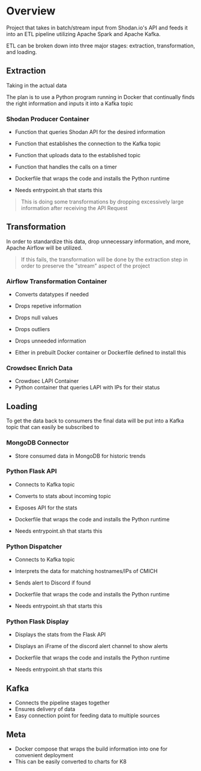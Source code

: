 # Overview

Project that takes in batch/stream input from Shodan.io's API and feeds it into an ETL pipeline utilizing Apache Spark and Apache Kafka. 

ETL can be broken down into three major stages: extraction, transformation, and loading. 

## Extraction 

Taking in the actual data 

The plan is to use a Python program running in Docker that continually finds the right information and inputs it into a Kafka topic

### Shodan Producer Container 

- Function that queries Shodan API for the desired information
- Function that establishes the connection to the Kafka topic
- Function that uploads data to the established topic
- Function that handles the calls on a timer

- Dockerfile that wraps the code and installs the Python runtime
- Needs entrypoint.sh that starts this 

> This is doing some transformations by dropping excessively large information after receiving the API Request 

## Transformation 

In order to standardize this data, drop unnecessary information, and more, Apache Airflow will be utilized. 

> If this fails, the transformation will be done by the extraction step in order to preserve the "stream" aspect of the project

### Airflow Transformation Container

- Converts datatypes if needed 
- Drops repetive information 
- Drops null values 
- Drops outliers
- Drops unneeded information

- Either in prebuilt Docker container or Dockerfile defined to install this 

### Crowdsec Enrich Data 

- Crowdsec LAPI Container
- Python container that queries LAPI with IPs for their status

## Loading 

To get the data back to consumers the final data will be put into a Kafka topic that can easily be subscribed to 

### MongoDB Connector

- Store consumed data in MongoDB for historic trends

### Python Flask API 

- Connects to Kafka topic 
- Converts to stats about incoming topic
- Exposes API for the stats 

- Dockerfile that wraps the code and installs the Python runtime
- Needs entrypoint.sh that starts this 

### Python Dispatcher

- Connects to Kafka topic 
- Interprets the data for matching hostnames/IPs of CMICH
- Sends alert to Discord if found 

- Dockerfile that wraps the code and installs the Python runtime
- Needs entrypoint.sh that starts this 

### Python Flask Display 

- Displays the stats from the Flask API 
- Displays an iFrame of the discord alert channel to show alerts

- Dockerfile that wraps the code and installs the Python runtime
- Needs entrypoint.sh that starts this 

## Kafka 

- Connects the pipeline stages together 
- Ensures delivery of data
- Easy connection point for feeding data to multiple sources 

## Meta 

- Docker compose that wraps the build information into one for convenient deployment
- This can be easily converted to charts for K8
